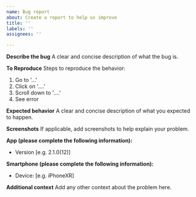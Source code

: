 ```yaml
---
name: Bug report
about: Create a report to help us improve
title: ''
labels: ''
assignees: ''

---
```


**Describe the bug**
A clear and concise description of what the bug is.

**To Reproduce**
Steps to reproduce the behavior:
1. Go to '...'
2. Click on '....'
3. Scroll down to '....'
4. See error

**Expected behavior**
A clear and concise description of what you expected to happen.

**Screenshots**
If applicable, add screenshots to help explain your problem.

**App (please complete the following information):**
 - Version [e.g. 2.1.0(12)]

**Smartphone (please complete the following information):**
 - Device: [e.g. iPhoneXR]

**Additional context**
Add any other context about the problem here.
